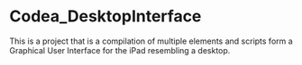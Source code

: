 Codea_DesktopInterface
======================

This is a project that is a compilation of multiple elements and scripts form a Graphical User Interface for the iPad resembling a desktop.
